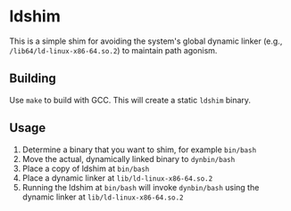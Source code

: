 # ldshim

This is a simple shim for avoiding the system's global dynamic linker (e.g., `/lib64/ld-linux-x86-64.so.2`) to maintain path agonism.

## Building

Use `make` to build with GCC. This will create a static `ldshim` binary.

## Usage

1. Determine a binary that you want to shim, for example `bin/bash`
2. Move the actual, dynamically linked binary to `dynbin/bash`
3. Place a copy of ldshim at `bin/bash`
4. Place a dynamic linker at `lib/ld-linux-x86-64.so.2`
5. Running the ldshim at `bin/bash` will invoke `dynbin/bash` using the dynamic linker at `lib/ld-linux-x86-64.so.2`
